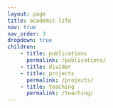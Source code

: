 ```yaml
---
layout: page
title: academic life
nav: true
nav_order: 3
dropdown: true
children: 
    - title: publications
      permalink: /publications/
    - title: divider
    - title: projects
      permalink: /projects/
    - title: teaching
      permalink: /teaching/
---
```

